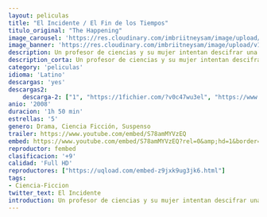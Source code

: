 ```yaml
---
layout: peliculas
title: "El Incidente / El Fin de los Tiempos"
titulo_original: "The Happening"
image_carousel: 'https://res.cloudinary.com/imbriitneysam/image/upload/v1547511390/INCIDENTE-POSTER-min.jpg'
image_banner: 'https://res.cloudinary.com/imbriitneysam/image/upload/v1547511392/INCIDENTE-BANNER-min.jpg'
description: Un profesor de ciencias y su mujer intentan descifrar una serie de sucesos sobrenaturales en los Estados Unidos, que genera comportamientos extraños y suicidios en masa. La pareja trabajará para entender este misterio y luchará por sobrevivir a una gran crisis apocalíptica.
description_corta: Un profesor de ciencias y su mujer intentan descifrar una serie de sucesos sobrenaturales en los Estados Unidos, que genera comportamientos extraños y suicidios en masa. La pareja trabajará para entender este misterio y luchará por sobrevivir a una gran crisis apocalíptica.
category: 'peliculas'
idioma: 'Latino'
descargas: 'yes'
descargas2:
    descarga-2: ["1", "https://1fichier.com/?v0c47wu3el", "https://www.google.com/s2/favicons?domain=www.rapidvideo.com","RapidVideo","https://res.cloudinary.com/imbriitneysam/image/upload/v1541473684/mexico.png", "Latino", "Full HD"]
anio: '2008'
duracion: '1h 50 min'
estrellas: '5'
genero: Drama, Ciencia Ficción, Suspenso
trailer: https://www.youtube.com/embed/S78amMYVzEQ
embed: https://www.youtube.com/embed/S78amMYVzEQ?rel=0&amp;hd=1&border=0&wmode=opaque&enablejsapi=1&modestbranding=1&controls=1&showinfo=1
reproductor: fembed
clasificacion: '+9'
calidad: 'Full HD'
reproductores: ["https://uqload.com/embed-z9jxk9ug3jk6.html"]
tags:
- Ciencia-Ficcion
twitter_text: El Incidente
introduction: Un profesor de ciencias y su mujer intentan descifrar una serie de sucesos sobrenaturales en los Estados Unidos, que genera comportamientos extraños y suicidios en masa. La pareja trabajará para entender este misterio y luchará por sobrevivir a una gran crisis apocalíptica.
---
```












